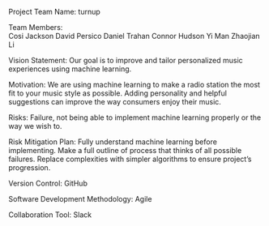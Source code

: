 Project Team Name: turnup

Team Members: 	
Cosi Jackson
David Persico
Daniel Trahan
Connor Hudson
Yi Man
Zhaojian Li

Vision Statement:
Our goal is to improve and tailor personalized music experiences using machine learning.

Motivation:
We are using machine learning to make a radio station the most fit to your music style as possible. Adding personality and helpful suggestions can improve the way consumers enjoy their music.

Risks:
Failure, not being able to implement machine learning properly or the way we wish to.

Risk Mitigation Plan:
Fully understand machine learning before implementing. Make a full outline of process that thinks of all possible failures. Replace complexities with simpler algorithms to ensure project’s progression.

Version Control: GitHub

Software Development Methodology: Agile

Collaboration Tool: Slack
